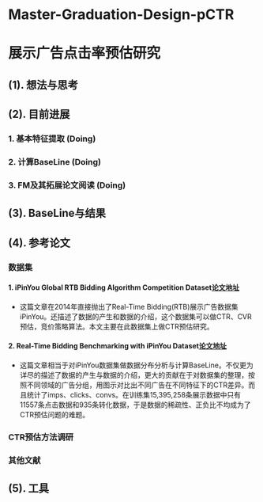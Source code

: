 # Master-Graduation-Design-pCTR
# 展示广告点击率预估研究

## (1). 想法与思考

## (2). 目前进展

### 1. 基本特征提取 (Doing)
### 2. 计算BaseLine (Doing)
### 3. FM及其拓展论文阅读 (Doing)

## (3). BaseLine与结果

## (4). 参考论文

### 数据集

#### 1. iPinYou Global RTB Bidding Algorithm Competition Dataset[论文地址](http://wnzhang.net/share/rtb-papers/ipinyou-dataset.pdf)

* 这篇文章在2014年直接抛出了Real-Time Bidding(RTB)展示广告数据集iPinYou。还描述了数据的产生和数据的介绍，这个数据集可以做CTR、CVR预估，竞价策略算法。本文主要在此数据集上做CTR预估研究。 

#### 2. Real-Time Bidding Benchmarking with iPinYou Dataset[论文地址](https://arxiv.org/pdf/1407.7073.pdf)

* 这篇文章相当于对iPinYou数据集做数据分布分析与计算BaseLine。不仅更为详尽的描述了数据的产生与数据的介绍，更大的贡献在于对数据集的整理，按照不同领域的广告分组，用图示对比出不同广告在不同特征下的CTR差异。而且统计了imps、clicks、convs。在训练集15,395,258条展示数据中只有11557条点击数据和935条转化数据，于是数据的稀疏性、正负比不均成为了CTR预估问题的难题。

### CTR预估方法调研

### 其他文献

## (5). 工具